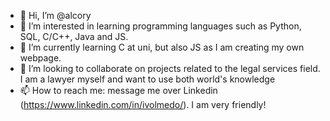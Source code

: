 - 👋 Hi, I’m @alcory
- 👀 I’m interested in learning programming languages such as Python, SQL, C/C++, Java and JS.
- 🌱 I’m currently learning C at uni, but also JS as I am creating my own webpage.
- 💞️ I’m looking to collaborate on projects related to the legal services field. I am a lawyer myself and want to use both world's knowledge
- 📫 How to reach me: message me over Linkedin (https://www.linkedin.com/in/ivolmedo/). I am very friendly!

<!---
alcory/alcory is a ✨ special ✨ repository because its `README.md` (this file) appears on your GitHub profile.
You can click the Preview link to take a look at your changes.
--->

